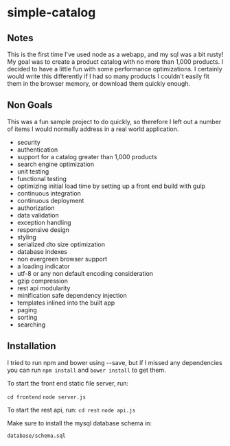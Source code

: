 # simple-catalog

## Notes

This is the first time I've used node as a webapp, and my sql was a bit rusty!  My goal was to create a 
product catalog with no more than 1,000 products.  I decided to have a little fun with some performance optimizations.
I certainly would write this differently if I had so many products I couldn't easily fit them in the browser memory, 
or download them quickly enough.

## Non Goals

This was a fun sample project to do quickly, so therefore I left out a number of items I would normally address
in a real world application.

- security
- authentication
- support for a catalog greater than 1,000 products
- search engine optimization
- unit testing
- functional testing
- optimizing initial load time by setting up a front end build with gulp
- continuous integration
- continuous deployment
- authorization
- data validation
- exception handling
- responsive design
- styling
- serialized dto size optimization
- database indexes
- non evergreen browser support
- a loading indicator
- utf-8 or any non default encoding consideration
- gzip compression
- rest api modularity
- minification safe dependency injection
- templates inlined into the built app
- paging
- sorting
- searching

## Installation

I tried to run npm and bower using --save, but if I missed any dependencies you can run
`npm install` 
and
`bower install` 
to get them.

To start the front end static file server, run:

`cd frontend`
`node server.js`

To start the rest api, run:
`cd rest`
`node api.js`

Make sure to install the mysql database schema in:

`database/schema.sql`

